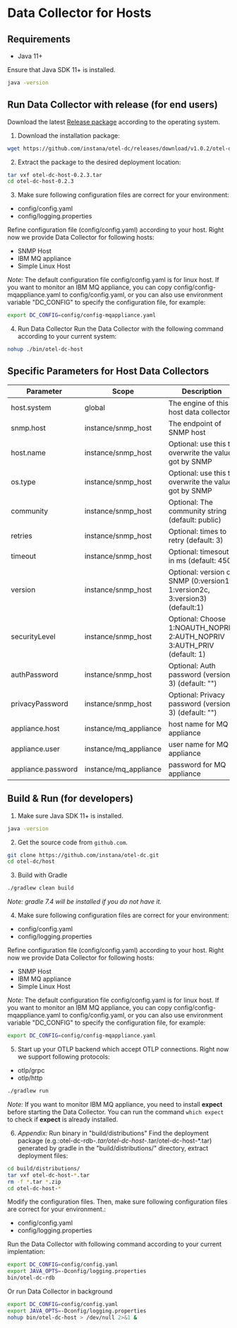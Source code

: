 # Data Collector for Hosts


## Requirements

- Java 11+

Ensure that Java SDK 11+ is installed.
```bash
java -version
```


## Run Data Collector with release (for end users)
Download the latest  [Release package](https://github.com/instana/otel-dc/releases/tag/Release) according to the operating system.


1) Download the installation package:
```bash
wget https://github.com/instana/otel-dc/releases/download/v1.0.2/otel-dc-host-0.2.3.tar
```

2) Extract the package to the desired deployment location:
```bash
tar vxf otel-dc-host-0.2.3.tar
cd otel-dc-host-0.2.3
```

3) Make sure following configuration files are correct for your environment:
  - config/config.yaml
  - config/logging.properties

Refine configuration file (config/config.yaml) according to your host. Right now we provide Data Collector for following hosts:
  - SNMP Host
  - IBM MQ appliance
  - Simple Linux Host

*Note:* The default configuration file config/config.yaml is for linux host. If you want to monitor an IBM MQ appliance, you can copy config/config-mqappliance.yaml to config/config.yaml, or you can also use environment variable "DC_CONFIG" to specify the configuration file, for example:
```bash
export DC_CONFIG=config/config-mqappliance.yaml
```

4) Run Data Collector
Run the Data Collector with the following command according to your current system:
```bash
nohup ./bin/otel-dc-host
```

## Specific Parameters for Host Data Collectors

| Parameter          | Scope                 | Description                                                                 | Example                   |
|--------------------|-----------------------|-----------------------------------------------------------------------------|---------------------------|
| host.system        | global                | The engine of this host data collector                                      | snmp_host or mq_appliance |  
| snmp.host          | instance/snmp_host    | The endpoint of SNMP host                                                   | udp:9.112.252.102/161     |  
| host.name          | instance/snmp_host    | Optional: use this to overwrite the value got by SNMP                       | stantest0.fyre.ibm.com    |  
| os.type            | instance/snmp_host    | Optional: use this to overwrite the value got by SNMP                       | linux                     |  
| community          | instance/snmp_host    | Optional: The community string (default: public)                            | public                    |  
| retries            | instance/snmp_host    | Optional: times to retry (default: 3)                                       | 3                         |  
| timeout            | instance/snmp_host    | Optional: timesout in ms (default: 450)                                     | 450                       |  
| version            | instance/snmp_host    | Optional: version of SNMP (0:version1, 1:version2c, 3:version3) (default:1) | 1                         |  
| securityLevel      | instance/snmp_host    | Optional: Choose 1:NOAUTH_NOPRIV 2:AUTH_NOPRIV 3:AUTH_PRIV (default: 1)     | 3                         |  
| authPassword       | instance/snmp_host    | Optional: Auth password (version 3) (default: "")                           | password                  |  
| privacyPassword    | instance/snmp_host    | Optional: Privacy password (version 3) (default: "")                        | password                  |  
| appliance.host     | instance/mq_appliance | host name for MQ appliance                                                  | testbox1.mqappliance.com  |  
| appliance.user     | instance/mq_appliance | user name for MQ appliance                                                  | admin                     |  
| appliance.password | instance/mq_appliance | password for MQ appliance                                                   | xxxx                      |  


## Build & Run (for developers)

1) Make sure Java SDK 11+ is installed.
```bash
java -version
```

2) Get the source code from `github.com`.
```bash
git clone https://github.com/instana/otel-dc.git
cd otel-dc/host
```

3) Build with Gradle
```bash
./gradlew clean build
```
*Note: gradle 7.4 will be installed if you do not have it.*

4) Make sure following configuration files are correct for your environment:
  - config/config.yaml
  - config/logging.properties

Refine configuration file (config/config.yaml) according to your host. Right now we provide Data Collector for following hosts:
  - SNMP Host
  - IBM MQ appliance
  - Simple Linux Host

*Note:* The default configuration file config/config.yaml is for linux host. If you want to monitor an IBM MQ appliance, you can copy config/config-mqappliance.yaml to config/config.yaml, or you can also use environment variable "DC_CONFIG" to specify the configuration file, for example:
```bash
export DC_CONFIG=config/config-mqappliance.yaml
```

5) Start up your OTLP backend which accept OTLP connections. Right now we support following protocols:
- otlp/grpc
- otlp/http

```bash
./gradlew run
```
*Note:* If you want to monitor IBM MQ appliance, you need to install **expect** before starting the Data Collector. You can run the command `which expect` to check if **expect** is already installed.


6) *Appendix:* Run binary in "build/distributions"
Find the deployment package (e.g.:otel-dc-rdb-*.tar/otel-dc-host-*.tar/otel-dc-host-*.tar) generated by gradle in the "build/distributions/" directory, extract deployment files:
```bash
cd build/distributions/
tar vxf otel-dc-host-*.tar
rm -f *.tar *.zip
cd otel-dc-host-*
```

Modify the configuration files.
Then, make sure following configuration files are correct for your environment.:
  - config/config.yaml
  - config/logging.properties

Run the Data Collector with following command according to your current implentation:
```bash
export DC_CONFIG=config/config.yaml
export JAVA_OPTS=-Dconfig/logging.properties
bin/otel-dc-rdb
```
Or run Data Collector in background
```bash
export DC_CONFIG=config/config.yaml
export JAVA_OPTS=-Dconfig/logging.properties
nohup bin/otel-dc-host > /dev/null 2>&1 &
```